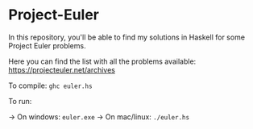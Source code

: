 # Project-Euler

In this repository, you'll be able to find my solutions in Haskell for some Project Euler problems.

Here you can find the list with all the problems available: https://projecteuler.net/archives

To compile:
`ghc euler.hs`

To run:

-> On windows: `euler.exe`
-> On mac/linux: `./euler.hs`
